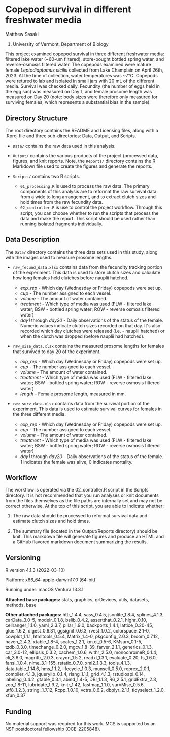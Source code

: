 # Copepod survival in different freshwater media

Matthew Sasaki

1. University of Vermont, Department of Biology

This project examined copepod survival in three different freshwater media: filtered lake water (~60-um filtered), store-bought bottled spring water, and reverse-osmosis filtered water. The copepods examined were mature female *Leptodiaptomus sicilis* collected from Lake Champlain on April 26th, 2023. At the time of collection, water temperatures was ~7°C. Copepods were retured to lab and isolated in small jars with 20 mL of the different media. Survival was checked daily. Fecundity (the number of eggs held in the egg sac) was measured on Day 1, and female prosome length was measured on Day 20 (note: body sizes were therefore only measured for surviving females, which represents a substantial bias in the sample).

## Directory Structure 
The root directory contains the README and Licensing files, along with a .Rproj file and three sub-directories: Data, Output, and Scripts.  

-   `Data/` contains the raw data used in this analysis.  

-   `Output/` contains the various products of the project (processed data, figures, and knit reports. Note, the `Reports/` directory contains the R Markdown file used to create the figures and generate the reports.  

-   `Scripts/` contains two R scripts. 
    -   `01_processing.R` is used to process the raw data. The primary components of this analysis are to reformat the raw survival data from a wide to long arrangement, and to extract clutch sizes and hold times from the raw fecundity data. 
    -   `02_controller.R` is use to control the project workflow. Through this script, you can choose whether to run the scripts that process the data and make the report. This script should be used rather than running isolated fragments individually. 


## Data Description 	

The `Data/` directory contains the three data sets used in this study, along with the images used to measure prosome lengths.  	

-   `raw_fecund_data.xlsx` contains data from the fecundity tracking portion of the experiment. This data is used to store clutch sizes and calculate how long females held clutches before nauplii hatched.   	
    -   *exp_rep* - Which day (Wednesday or Friday) copepods were set up.	  	
    -   *cup*	- The number assigned to each vessel. 	
    -   *volume* - The amount of water contained. 
    -   *treatment* - Which type of media was used (FLW - filtered lake water; BSW - bottled spring water; ROW - reverse osmosis filtered water)
    -   *day1* through *day20* - Daily observations of the status of the female. Numeric values indicate clutch sizes recorded on that day. It's also recorded which day clutches were released (i.e. - nauplii hatched) or when the clutch was dropped (before nauplii had hatched).

-   `raw_size_data.xlsx` contains the measured prosome lengths for females that survived to day 20 of the experiment.   	
    -   *exp_rep* - Which day (Wednesday or Friday) copepods were set up.	  	
    -   *cup*	- The number assigned to each vessel. 	
    -   *volume* - The amount of water contained. 
    -   *treatment* - Which type of media was used (FLW - filtered lake water; BSW - bottled spring water; ROW - reverse osmosis filtered water)
    -   *length* - Female prosome length, measured in mm.

-   `raw_surv_data.xlsx` contains data from the survival portion of the experiment. This data is used to estimate survival curves for females in the three different media.    	
    -   *exp_rep* - Which day (Wednesday or Friday) copepods were set up.	  	
    -   *cup*	- The number assigned to each vessel. 	
    -   *volume* - The amount of water contained. 
    -   *treatment* - Which type of media was used (FLW - filtered lake water; BSW - bottled spring water; ROW - reverse osmosis filtered water)
    -   *day1* through *day20* - Daily observations of the status of the female. 1 indicates the female was alive, 0 indicates mortality.
    
    
## Workflow

The workflow is operated via the 02_controller.R script in the Scripts directory. It is not recommended that you run analyses or knit documents from the files themselves as the file paths are internally set and may not be correct otherwise. At the top of this script, you are able to indicate whether:

1. The raw data should be processed to reformat survival data and estimate clutch sizes and hold times.  

2. The summary file (located in the Output/Reports directory) should be knit. This markdown file will generate figures and produce an HTML and a GitHub flavored markdown document summarizing the results.


## Versioning   

R version 4.1.3 (2022-03-10)

Platform: x86_64-apple-darwin17.0 (64-bit)  

Running under: macOS Ventura 13.3.1 
  
**Attached base packages:** stats, graphics, grDevices, utils, datasets, methods, base     

**Other attached packages:** 
httr_1.4.4, sass_0.4.5, jsonlite_1.8.4, splines_4.1.3, carData_3.0-5, modelr_0.1.8, bslib_0.4.2, assertthat_0.2.1, highr_0.10, cellranger_1.1.0, yaml_2.3.7, pillar_1.9.0, backports_1.4.1, lattice_0.20-45, glue_1.6.2, digest_0.6.31, ggsignif_0.6.3, rvest_1.0.2, colorspace_2.1-0, cowplot_1.1.1, htmltools_0.5.4, Matrix_1.4-0, pkgconfig_2.0.3, broom_0.7.12, haven_2.4.3, xtable_1.8-4, scales_1.2.1, km.ci_0.5-6, KMsurv_0.1-5, tzdb_0.3.0, timechange_0.2.0, mgcv_1.8-39, farver_2.1.1, generics_0.1.3, car_3.0-12, ellipsis_0.3.2, cachem_1.0.6, withr_2.5.0, monochromeR_0.1.4, cli_3.6.0, magrittr_2.0.3, crayon_1.5.2, readxl_1.3.1, evaluate_0.20, fs_1.6.0, fansi_1.0.4, nlme_3.1-155, rstatix_0.7.0, xml2_1.3.3, tools_4.1.3, data.table_1.14.6, hms_1.1.2, lifecycle_1.0.3, munsell_0.5.0, reprex_2.0.1, compiler_4.1.3, jquerylib_0.1.4, rlang_1.1.1, grid_4.1.3, rstudioapi_0.14, labeling_0.4.2, gtable_0.3.1, abind_1.4-5, DBI_1.1.3, R6_2.5.1, gridExtra_2.3, zoo_1.8-11, lubridate_1.9.2, knitr_1.42, fastmap_1.1.0, survMisc_0.5.6, utf8_1.2.3, stringi_1.7.12, Rcpp_1.0.10, vctrs_0.6.2, dbplyr_2.1.1, tidyselect_1.2.0, xfun_0.37


## Funding

No material support was required for this work. MCS is supported by an NSF postdoctoral fellowship (OCE-2205848).
